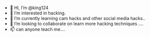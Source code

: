 - 👋 Hi, I’m @king124
- 👀 I’m interested in hacking.
- 🌱 I’m currently learning cam hacks and other social media hacks..
- 💞️ I’m looking to collaborate on learn more hacking techniques ....
- 📫 can anyone teach me....
<!---
king1241 is a ✨ special ✨ repository because its `README.md` (this file) appears on your GitHub profile.
You can click the Preview link to take a look at your changes.
--->
